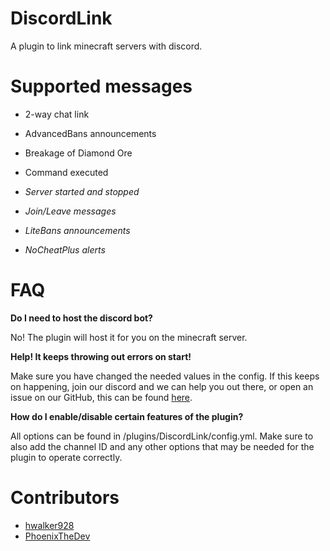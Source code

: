 # DiscordLink
A plugin to link minecraft servers with discord.

# Supported messages
- 2-way chat link

- AdvancedBans announcements

- Breakage of Diamond Ore

- Command executed

- *Server started and stopped*

- *Join/Leave messages*

- *LiteBans announcements*

- *NoCheatPlus alerts*

# FAQ
**Do I need to host the discord bot?**

No! The plugin will host it for you on the minecraft server.

**Help! It keeps throwing out errors on start!**

Make sure you have changed the needed values in the config. If this keeps on happening, join our discord and we can help you out there, or open an issue on our GitHub, this can be found [here](https://github.com/hwalker928/DiscordLink/issues).

**How do I enable/disable certain features of the plugin?**

All options can be found in /plugins/DiscordLink/config.yml. Make sure to also add the channel ID and any other options that may be needed for the plugin to operate correctly. 

# Contributors

- [hwalker928](https://harrydev.me/github)
- [PhoenixTheDev](https://github.com/PhoenixTheDev)
